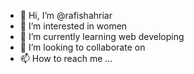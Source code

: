 - 👋 Hi, I’m @rafishahriar
- 👀 I’m interested in women
- 🌱 I’m currently learning web developing
- 💞️ I’m looking to collaborate on 
- 📫 How to reach me ...

<!---
rafishahri/rafishahri is a ✨ special ✨ repository because its `README.md` (this file) appears on your GitHub profile.
You can click the Preview link to take a look at your changes.
--->
